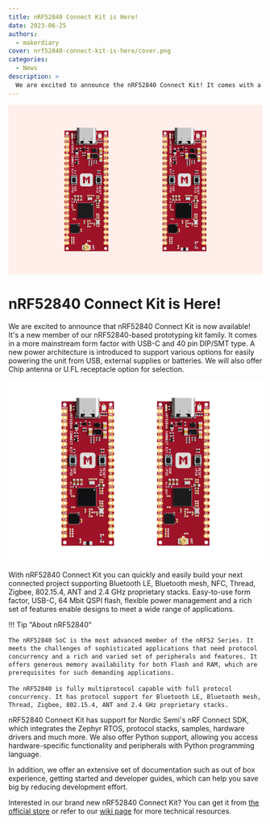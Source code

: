 ```yaml
---
title: nRF52840 Connect Kit is Here!
date: 2023-06-25
authors:
  - makerdiary
cover: nrf52840-connect-kit-is-here/cover.png
categories:
  - News
description: >
  We are excited to announce the nRF52840 Connect Kit! It comes with a more mainstream form factor, USB-C, 64 Mbit QSPI flash, flexible power management and a rich set of features.
---
```


![](cover.png)

# nRF52840 Connect Kit is Here!

We are excited to announce that nRF52840 Connect Kit is now available! It's a new member of our nRF52840-based prototyping kit family. It comes in a more mainstream form factor with USB-C and 40 pin DIP/SMT type. A new power architecture is introduced to support various options for easily powering the unit from USB, external supplies or batteries. We will also offer Chip antenna or U.FL receptacle option for selection.

![](nrf52840_connectkit_hero.png)

With nRF52840 Connect Kit you can quickly and easily build your next connected project supporting Bluetooth LE, Bluetooth mesh, NFC, Thread, Zigbee, 802.15.4, ANT and 2.4 GHz proprietary stacks. Easy-to-use form factor, USB-C, 64 Mbit QSPI flash, flexible power management and a rich set of features enable designs to meet a wide range of applications.

!!! Tip "About nRF52840"

    The nRF52840 SoC is the most advanced member of the nRF52 Series. It meets the challenges of sophisticated applications that need protocol concurrency and a rich and varied set of peripherals and features. It offers generous memory availability for both Flash and RAM, which are prerequisites for such demanding applications.

    The nRF52840 is fully multiprotocol capable with full protocol concurrency. It has protocol support for Bluetooth LE, Bluetooth mesh, Thread, Zigbee, 802.15.4, ANT and 2.4 GHz proprietary stacks.

nRF52840 Connect Kit has support for Nordic Semi's nRF Connect SDK, which integrates the Zephyr RTOS, protocol stacks, samples, hardware drivers and much more. We also offer Python support, allowing you access hardware-specific functionality and peripherals with Python programming language.

In addition, we offer an extensive set of documentation such as out of box experience, getting started and developer guides, which can help you save big by reducing development effort.

Interested in our brand new nRF52840 Connect Kit? You can get it from [the official store](https://makerdiary.com/products/nrf52840-connectkit) or refer to our [wiki page](https://wiki.makerdiary.com/nrf52840-connectkit) for more technical resources.



